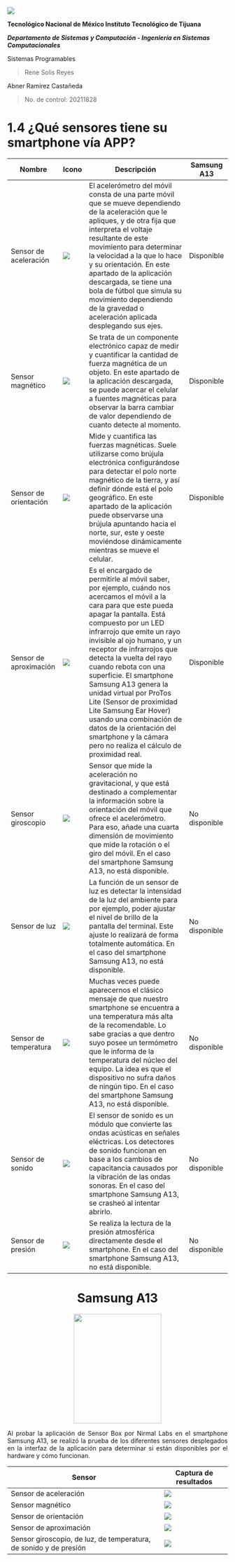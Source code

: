 <img src="Img_Escuela.png">

**Tecnológico​ ​Nacional​ ​de​ ​México Instituto Tecnológico de Tijuana**

***Departamento de Sistemas y Computación - Ingeniería en Sistemas Computacionales***

Sistemas Programables

  > Rene Solis Reyes

Abner Ramírez Castañeda

  > No. de control: 20211828

# 1.4  ¿Qué sensores tiene su smartphone vía APP?

| Nombre                 | Icono | Descripción                                                                                                                                                                                                                                                                                                                                                                                                                                                                                                                                                           | Samsung A13   |
|------------------------|-------|-----------------------------------------------------------------------------------------------------------------------------------------------------------------------------------------------------------------------------------------------------------------------------------------------------------------------------------------------------------------------------------------------------------------------------------------------------------------------------------------------------------------------------------------------------------------------|---------------|
| Sensor de aceleración  |![](SensoresSmartphone/Img_IcoAccel.jpg)| El acelerómetro del móvil consta de una parte móvil que se mueve dependiendo de la aceleración que le apliques, y de otra fija que interpreta el voltaje resultante de este movimiento para determinar la velocidad a la que lo hace y su orientación. En este apartado de la aplicación descargada, se tiene una bola de fútbol que simula su movimiento dependiendo de la gravedad o aceleración aplicada desplegando sus ejes.                                                                                                                                     | Disponible    |
| Sensor magnético       |![](SensoresSmartphone/Img_IcoMagnet.jpg)| Se trata de un componente electrónico capaz de medir y cuantificar la cantidad de fuerza magnética de un objeto. En este apartado de la aplicación descargada, se puede acercar el celular a fuentes magnéticas para observar la barra cambiar de valor dependiendo de cuanto detecte al momento.                                                                                                                                                                                                                                                                     | Disponible    |
| Sensor de orientación  |![](SensoresSmartphone/Img_IcoOrient.jpg)| Mide y cuantifica las fuerzas magnéticas. Suele utilizarse como brújula electrónica configurándose para detectar el polo norte magnético de la tierra, y así definir dónde está el polo geográfico. En este apartado de la aplicación puede observarse una brújula apuntando hacia el norte, sur, este y oeste moviéndose dinámicamente mientras se mueve el celular.                                                                                                                                                                                                 | Disponible    |
| Sensor de aproximación |![](SensoresSmartphone/Img_IcoProx.jpg)| Es el encargado de permitirle al móvil saber, por ejemplo, cuándo nos acercamos el móvil a la cara para que este pueda apagar la pantalla. Está compuesto por un LED infrarrojo que emite un rayo invisible al ojo humano, y un receptor de infrarrojos que detecta la vuelta del rayo cuando rebota con una superficie. El smartphone Samsung A13 genera la unidad virtual por ProTos Lite (Sensor de proximidad Lite Samsung Ear Hover) usando una combinación de datos de la orientación del smartphone y la cámara pero no realiza el cálculo de proximidad real. | Disponible    |
| Sensor giroscopio      |![](SensoresSmartphone/Img_IcoGiro.jpg)| Sensor que mide la aceleración no gravitacional, y que está destinado a complementar la información sobre la orientación del móvil que ofrece el acelerómetro. Para eso, añade una cuarta dimensión de movimiento que mide la rotación o el giro del móvil. En el caso del smartphone Samsung A13, no está disponible.                                                                                                                                                                                                                                                | No disponible |
| Sensor de luz          |![](SensoresSmartphone/Img_IcoLuz.jpg)| La función de un sensor de luz es detectar la intensidad de la luz del ambiente para por ejemplo, poder ajustar el nivel de brillo de la pantalla del terminal. Este ajuste lo realizará de forma totalmente automática. En el caso del smartphone Samsung A13, no está disponible.                                                                                                                                                                                                                                                                                   | No disponible |
| Sensor de temperatura  |![](SensoresSmartphone/Img_IcoTemp.jpg)| Muchas veces puede aparecernos el clásico mensaje de que nuestro smartphone se encuentra a una temperatura más alta de la recomendable. Lo sabe gracias a que dentro suyo posee un termómetro que le informa de la temperatura del núcleo del equipo. La idea es que el dispositivo no sufra daños de ningún tipo. En el caso del smartphone Samsung A13, no está disponible.                                                                                                                                                                                         | No disponible |
| Sensor de sonido       |![](SensoresSmartphone/Img_IcoSonido.jpg)| El sensor de sonido es un módulo que convierte las ondas acústicas en señales eléctricas. Los detectores de sonido funcionan en base a los cambios de capacitancia causados por la vibración de las ondas sonoras. En el caso del smartphone Samsung A13, se crasheó al intentar abrirlo.                                                                                                                                                                                                                                                                             | No disponible |
| Sensor de presión      |![](SensoresSmartphone/Img_IcoPresi.jpg)| Se realiza la lectura de la presión atmosférica directamente desde el smartphone. En el caso del smartphone Samsung A13, no está disponible.                                                                                                                                                                                                                                                                                                                                                                                                                          | No disponible |

<center>
  <div>
    <h1>Samsung A13</h1>
    <img src="SensoresSmartphone/Img_Cel.jpg" width="200" height="250">
    <p align="justify">
      Al probar la aplicación de Sensor Box por Nirmal Labs en el smartphone Samsung A13, se realizó la prueba de los diferentes sensores desplegados en la interfaz de la aplicación para determinar si están disponibles por el hardware y cómo funcionan.
    </p>
  </div>
</center>

| Sensor                                                            | Captura de resultados |
|-------------------------------------------------------------------|-----------------------|
| Sensor de aceleración                                             |![](SensoresSmartphone/Img_Acel.jpg)|
| Sensor magnético                                                  |![](SensoresSmartphone/Img_Magnet.jpg)|
| Sensor de orientación                                             |![](SensoresSmartphone/Img_Orient.jpg)|
| Sensor de aproximación                                            |![](SensoresSmartphone/Img_Prox.jpg)|
| Sensor giroscopio, de luz, de temperatura, de sonido y de presión |![](SensoresSmartphone/Img_NoDetecta.jpg)|
